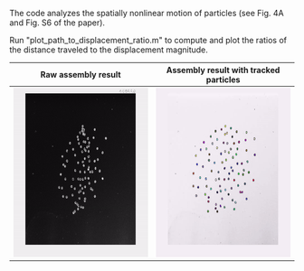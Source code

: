 The code analyzes the spatially nonlinear motion of particles (see Fig. 4A and Fig. S6 of the paper).

Run "plot_path_to_displacement_ratio.m" to compute and plot the ratios of the distance traveled to the displacement magnitude.

**Raw assembly result** | **Assembly result with tracked particles**
------ | ------
<img src="Assembly_raw.gif" width="300" height="300"  /> | <img src="Assembly_tracked.gif" width="300" height="300"  /> 

